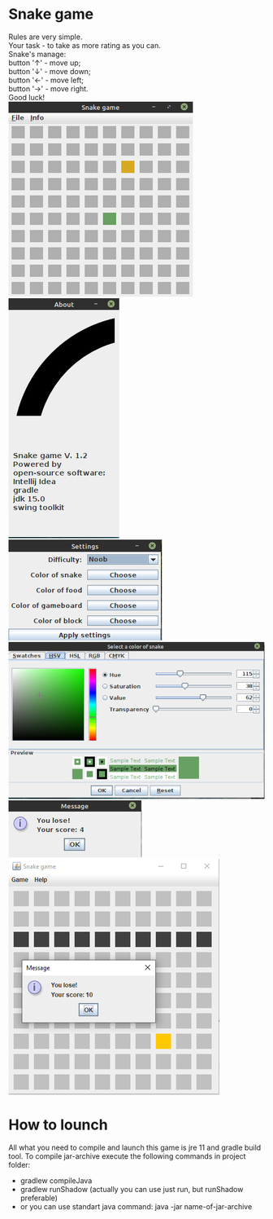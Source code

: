 # Snake game
Rules are very simple.  
Your task - to take as more rating as you can.  
Snake's manage:  
button '↑' - move up;  
button '↓' - move down;  
button '←' - move left;  
button '→' - move right.  
Good luck!  
![GitHub Logo](/ReadmeImages/1.png)<br>
![GitHub Logo](/ReadmeImages/2.png)<br>
![GitHub Logo](/ReadmeImages/3.png)<br>
![GitHub Logo](/ReadmeImages/4.png)<br>
![GitHub Logo](/ReadmeImages/5.png)<br>
![GitHub Logo](/ReadmeImages/6.png)<br>
# How to lounch
All what you need to compile and launch this game is jre 11 and gradle build tool.
To compile jar-archive execute the following commands in project folder:
- gradlew compileJava
- gradlew runShadow (actually you can use just run, but runShadow preferable)
- or you can use standart java command: java -jar name-of-jar-archive
